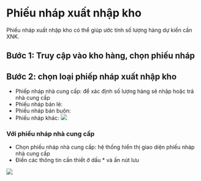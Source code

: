 # Phiếu nháp xuất nhập kho

Phiếu nháp xuất nhập kho có thể giúp ước tính số lượng hàng dự kiến cần XNK.
## Bước 1: Truy cập vào kho hàng, chọn phiếu nháp
## Bước 2: chọn loại phiếp nháp xuất nhập kho
- Phiếp nháp nhà cung cấp: để xác định số lượng hàng sẽ nhập hoặc trả nhà cung cấp
- Phiếu nháp bán lẻ: 
- Phiếu nháp bán buôn:
- Phiếu nháp khác: 
![](https://raw.githubusercontent.com/nhanhapi/manual/master/docs/kho-hang/img/phieu%20nhap%20xnk.png)

### Với phiếu nháp nhà cung cấp
- Chọn phiếu nháp nhà cung cấp: hệ thống hiển thị giao diện phiếu nháp nhà cung cấp
- Điền các thông tin cần thiết ở dấu * và ấn nút lưu

![](https://github.com/nhanhapi/manual/blob/master/docs/kho-hang/img/phieu-nhap-nhap-nha-cung-cap.png)
